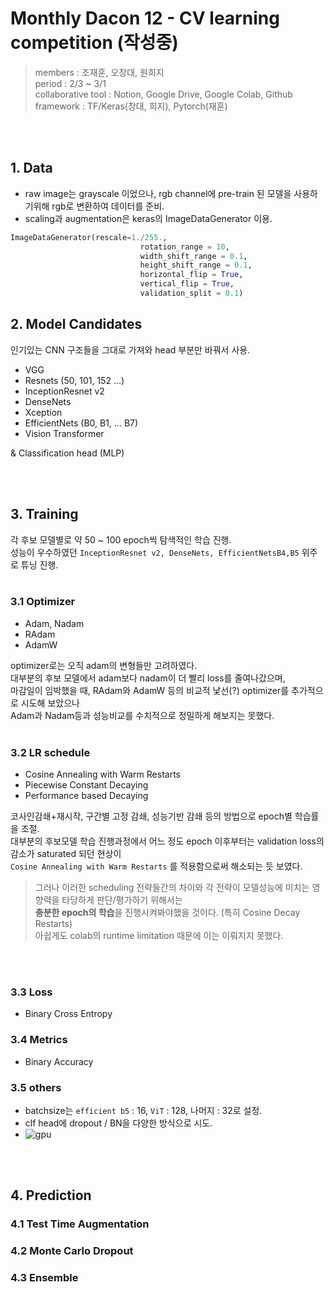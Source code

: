 # Monthly Dacon 12 - CV learning competition (작성중)
> members : 조재훈, 오창대, 원희지 <br/>
period : 2/3 ~ 3/1 <br/>
collaborative tool : Notion, Google Drive, Google Colab, Github <br/>
framework : TF/Keras(창대, 희지), Pytorch(재훈)

<br/><br/>

## 1. Data
- raw image는 grayscale 이었으나, rgb channel에 pre-train 된 모델을 사용하기위해 rgb로 변환하여 데이터를 준비.
- scaling과 augmentation은 keras의 ImageDataGenerator 이용.
```python 
ImageDataGenerator(rescale=1./255.,
                             rotation_range = 10,
                             width_shift_range = 0.1,
                             height_shift_range = 0.1,
                             horizontal_flip = True,
                             vertical_flip = True,
                             validation_split = 0.1)
```

## 2. Model Candidates 
인기있는 CNN 구조들을 그대로 가져와 head 부분만 바꿔서 사용. 
* VGG
* Resnets (50, 101, 152 ...)    
* InceptionResnet v2
* DenseNets
* Xception
* EfficientNets (B0, B1, ... B7)
* Vision Transformer

& Classification head (MLP) <BR/>


<br/><br/>

## 3. Training
각 후보 모델별로 약 50 ~ 100 epoch씩 탐색적인 학습 진행. <br/>
성능이 우수하였던 `InceptionResnet v2, DenseNets, EfficientNetsB4,B5` 위주로 튜닝 진행. <br/><br/>

### 3.1 Optimizer
- Adam, Nadam
- RAdam
- AdamW

optimizer로는 오직 adam의 변형들만 고려하였다.<br/>
대부분의 후보 모델에서 adam보다 nadam이 더 빨리 loss를 줄여나갔으며,<br/>
마감일이 임박했을 때, RAdam와 AdamW 등의 비교적 낯선(?) optimizer를 추가적으로 시도해 보았으나<br/>
Adam과 Nadam등과 성능비교를 수치적으로 정밀하게 해보지는 못했다.
<br/><br/>

### 3.2 LR schedule
- Cosine Annealing with Warm Restarts
- Piecewise Constant Decaying
- Performance based Decaying

코사인감쇄+재시작, 구간별 고정 감쇄, 성능기반 감쇄 등의 방법으로 epoch별 학습률을 조절.<br/>
대부분의 후보모델 학습 진행과정에서 어느 정도 epoch 이후부터는 validation loss의 감소가 saturated 되던 현상이<br/>
`Cosine Annealing with Warm Restarts` 를 적용함으로써 해소되는 듯 보였다.<br/>
> 그러나 이러한 scheduling 전략들간의 차이와 각 전략이 모델성능에 미치는 영향력을 타당하게 판단/평가하기 위해서는<br/>
**충분한 epoch의 학습**을 진행시켜봐야했을 것이다. (특히 Cosine Decay Restarts)<br/>
아쉽게도 colab의 runtime limitation 때문에 이는 이뤄지지 못했다.

<br/><br/>

### 3.3 Loss
- Binary Cross Entropy
### 3.4 Metrics
- Binary Accuracy
### 3.5 others
- batchsize는 `efficient b5` : 16, `ViT` : 128, 나머지 : 32로 설정.
- clf head에 dropout / BN을 다양한 방식으로 시도.
- ![gpu](https://s3.us-west-2.amazonaws.com/secure.notion-static.com/654fe40a-0ec9-49e3-a93d-e12988af1364/Untitled.png?X-Amz-Algorithm=AWS4-HMAC-SHA256&X-Amz-Credential=AKIAT73L2G45O3KS52Y5%2F20210308%2Fus-west-2%2Fs3%2Faws4_request&X-Amz-Date=20210308T133233Z&X-Amz-Expires=86400&X-Amz-Signature=09fef8af14aabe861a6fc2063ebf1b4383a6b930ac994ef8dbd7f913743e9cad&X-Amz-SignedHeaders=host&response-content-disposition=filename%20%3D%22Untitled.png%22)

<br/><br/>

## 4. Prediction
### 4.1 Test Time Augmentation
### 4.2 Monte Carlo Dropout
### 4.3 Ensemble
